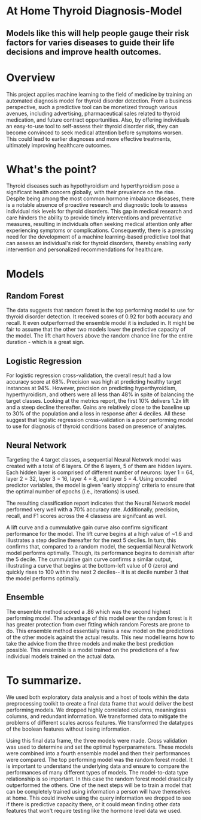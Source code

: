 # At Home Thyroid Diagnosis-Model
## Models like this will help people gauge their risk factors for varies diseases to guide their life decisions and improve health outcomes.

# Overview
This project applies machine learning to the field of medicine by training an automated diagnosis model for thyroid disorder detection. From a business perspective, such a predictive tool can be monetized through various avenues, including advertising, pharmaceutical sales related to thyroid medication, and future contract opportunities. Also, by offering individuals an easy-to-use tool to self-assess their thyroid disorder risk, they can become convinced to seek medical attention before symptoms worsen. This could lead to earlier diagnoses and more effective treatments, ultimately improving healthcare outcomes.

# What's the point?
Thyroid diseases such as hypothyroidism and hyperthyroidism pose a significant health concern globally, with their prevalence on the rise. Despite being among the most common hormone imbalance diseases, there is a notable absence of proactive research and diagnostic tools to assess individual risk levels for thyroid disorders. This gap in medical research and care hinders the ability to provide timely interventions and preventative measures, resulting in individuals often seeking medical attention only after experiencing symptoms or complications. Consequently, there is a pressing need for the development of a machine learning-based predictive tool that can assess an individual's risk for thyroid disorders, thereby enabling early intervention and personalized recommendations for healthcare.


# Models
## Random Forest

The data suggests that random forest is the top performing model to use for thyroid disorder detection. It received scores of 0.92 for both accuracy and recall. It even outperformed the ensemble model it is included in. It might be fair to assume that the other two models lower the predictive capacity of the model. The lift chart hovers above the random chance line for the entire  duration - which is a great sign.

## Logistic Regression

For logistic regression cross-validation, the overall result had a low accuracy score at 68%. Precision was high at predicting healthy target instances at 94%. However, precision on predicting hyperthyroidism, hyperthyroidism, and others were all less than 48% in spite of balancing the target classes. Looking at the metrics report, the first 10% delivers 1.2x lift and a steep decline thereafter. Gains are relatively close to the baseline up to 30% of the population and a loss in response after 4 deciles. All these suggest that logistic regression cross-validation is a poor performing model to use for diagnosis of thyroid conditions based on presence of analytes.

## Neural Network

Targeting the 4 target classes, a sequential Neural Network model was created with a total of 6 layers. Of the 6 layers, 5 of them are hidden layers. Each hidden layer is comprised of different number of neurons: layer 1 = 64, layer 2 = 32, layer 3 = 16, layer 4 = 8, and layer 5 = 4. Using encoded predictor variables, the model is given 'early stopping' criteria to ensure that the optimal number of epochs (i.e., iterations) is used.

The resulting classification report indicates that the Neural Network model performed very well with a 70% accuracy rate. Additionally, precision, recall, and F1 scores across the 4 classess are signifcant as well.

A lift curve and a cummulative gain curve also confirm significant performance for the model. The lift curve begins at a high value of ~1.6 and illustrates a step decline thereafter for the next 5 deciles. In turn, this confirms that, compared to a random model, the sequential Neural Network model performs optimally. Though, its performance begins to deminish after the 5 decile. The cummulative gain curve confirms a similar output, illustrating a curve that begins at the bottom-left value of 0 (zero) and quickly rises to 100 within the next 2 deciles-- it is at decile number 3 that the model performs optimally.

## Ensemble

The ensemble method scored a .86 which was the second highest performing model. The advantage of this model over the random forest is it has greater protection from over fitting which random Forests are prone to do. This ensemble method essentially trains a new model on the predictions of the other models against the actual results. This new model learns how to take the advice from the three models and make the best prediction possible. This ensemble is a model trained on the predictions of a few individual models trained on the actual data.

# To summarize. 
We used both exploratory data analysis and a host of tools within the data preprocessing toolkit to create a final data frame that would deliver the best performing models. We dropped highly correlated columns, meaningless columns, and redundant information. We transformed data to mitigate the problems of different scales across features. We transformed the datatypes of the boolean features without losing information.

Using this final data frame, the three models were made. Cross validation was used to determine and set the optimal hyperparameters. These models were combined into a fourth ensemble model and then their performances were compared.
The top performing model was the random forest model. It is important to understand the underlying data and ensure to compare the performances of many different types of models. The model-to-data type relationship is so important. In this case the random forest model drastically outperformed the others.
One of the next steps will be to train a model that can be completely trained using information a person will have themselves at home. This could involve using the query information we dropped to see if there is predictive capacity there, or it could mean finding other data features that won't require testing like the hormone level data we used.
